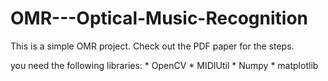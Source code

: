 # OMR---Optical-Music-Recognition

This is a simple OMR project. Check out the PDF paper for the steps.

you need the following libraries:
    * OpenCV
    * MIDIUtil
    * Numpy
    * matplotlib